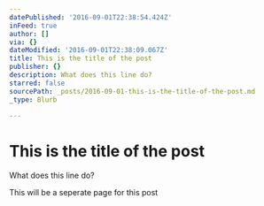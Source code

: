 ```yaml
---
datePublished: '2016-09-01T22:38:54.424Z'
inFeed: true
author: []
via: {}
dateModified: '2016-09-01T22:38:09.067Z'
title: This is the title of the post
publisher: {}
description: What does this line do?
starred: false
sourcePath: _posts/2016-09-01-this-is-the-title-of-the-post.md
_type: Blurb

---
```

# This is the title of the post

What does this line do?

This will be a seperate page for this post